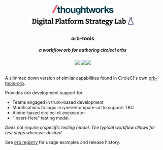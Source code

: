 
<div align="center">
	<p>
		<img alt="Thoughtworks Logo" src="https://raw.githubusercontent.com/ThoughtWorks-DPS/static/master/thoughtworks_flamingo_wave.png?sanitize=true" width=200 />
    <br />
		<img alt="DPS Title" src="https://raw.githubusercontent.com/ThoughtWorks-DPS/static/master/dps_lab_title.png" width=350/>
	</p>
  <h3>orb-tools</h3>
  <h5>a workflow orb for authoring circleci orbs</h5>
  <a href="https://app.circleci.com/pipelines/github/feedyard/orb-tools"><img src="https://circleci.com/gh/feedyard/orb-tools.svg?style=shield"></a> <a href="https://circleci.com/orbs/registry/orb/feedyard/orb-tools"><img src="https://img.shields.io/badge/endpoint.svg?url=https://badges.circleci.io/orb/feedyard/orb-tools"></a><a href="https://opensource.org/licenses/MIT"><img src="https://img.shields.io/badge/license-MIT-blue.svg"></a>
</div>
<br />

A slimmed down version of similar capabilities found in CircleCI's own [orb-tools-orb](https://github.com/CircleCI-Public/orb-tools-orb).  

Provides orb development support for  

* Teams engaged in trunk-based development
* Modifications to logic in iynere/compare-url to support TBD
* Alpine-based circleci cli exexecutor
* "Insert-Here" testing model.

_Does not require a specific testing model. The typical workflow allows for test steps wherever desired._

See [orb registry](https://circleci.com/orbs/registry/orb/twdps/orb-tools) for usage examples and release history.
